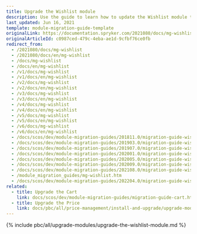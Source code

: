 ```yaml
---
title: Upgrade the Wishlist module
description: Use the guide to learn how to update the Wishlist module to a newer version.
last_updated: Jun 16, 2021
template: module-migration-guide-template
originalLink: https://documentation.spryker.com/2021080/docs/mg-wishlist
originalArticleId: c0987ced-479c-4eba-ae1d-9cfbf76ce0fb
redirect_from:
  - /2021080/docs/mg-wishlist
  - /2021080/docs/en/mg-wishlist
  - /docs/mg-wishlist
  - /docs/en/mg-wishlist
  - /v1/docs/mg-wishlist
  - /v1/docs/en/mg-wishlist
  - /v2/docs/mg-wishlist
  - /v2/docs/en/mg-wishlist
  - /v3/docs/mg-wishlist
  - /v3/docs/en/mg-wishlist
  - /v4/docs/mg-wishlist
  - /v4/docs/en/mg-wishlist
  - /v5/docs/mg-wishlist
  - /v5/docs/en/mg-wishlist
  - /v6/docs/mg-wishlist
  - /v6/docs/en/mg-wishlist
  - /docs/scos/dev/module-migration-guides/201811.0/migration-guide-wishlist.html
  - /docs/scos/dev/module-migration-guides/201903.0/migration-guide-wishlist.html
  - /docs/scos/dev/module-migration-guides/201907.0/migration-guide-wishlist.html
  - /docs/scos/dev/module-migration-guides/202001.0/migration-guide-wishlist.html
  - /docs/scos/dev/module-migration-guides/202005.0/migration-guide-wishlist.html
  - /docs/scos/dev/module-migration-guides/202009.0/migration-guide-wishlist.html
  - /docs/scos/dev/module-migration-guides/202108.0/migration-guide-wishlist.html
  - /module_migration_guides/mg-wishlist.htm
  - /docs/scos/dev/module-migration-guides/202204.0/migration-guide-wishlist.html  
related:
  - title: Upgrade the Cart
    link: docs/scos/dev/module-migration-guides/migration-guide-cart.html
  - title: Upgrade the Price
    link: docs/pbc/all/price-management/install-and-upgrade/upgrade-modules/upgrade-the-price-module.html
---
```


{% include pbc/all/upgrade-modules/upgrade-the-wishlist-module.md %} <!-- To edit, see /_includes/pbc/all/upgrade-modules/upgrade-the-wishlist-module.md -->
